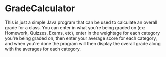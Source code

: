 # GradeCalculator
This is just a simple Java program that can be used to calculate an overall grade for a class. You can enter in what you're being graded on (ex: Homework, Quizzes, Exams, etc), enter in the weightage for each category you're being graded on, 
then enter your average score for each category, and when you're done the program will then display the overall grade along with the averages for each category.
